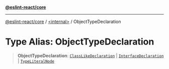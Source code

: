 [**@eslint-react/core**](../../README.md)

***

[@eslint-react/core](../../README.md) / [\<internal\>](../README.md) / ObjectTypeDeclaration

# Type Alias: ObjectTypeDeclaration

> **ObjectTypeDeclaration**: [`ClassLikeDeclaration`](ClassLikeDeclaration.md) \| [`InterfaceDeclaration`](../interfaces/InterfaceDeclaration.md) \| [`TypeLiteralNode`](../interfaces/TypeLiteralNode.md)
